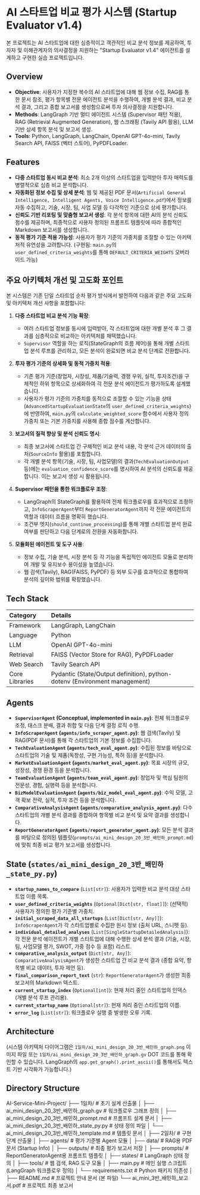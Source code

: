 # AI 스타트업 비교 평가 시스템 (Startup Evaluator v1.4)

본 프로젝트는 AI 스타트업에 대한 심층적이고 객관적인 비교 분석 정보를 제공하여, 투자자 및 이해관계자의 의사결정을 지원하는 "Startup Evaluator v1.4" 에이전트를 설계하고 구현한 실습 프로젝트입니다.

## Overview

-   **Objective**: 사용자가 지정한 복수의 AI 스타트업에 대해 웹 정보 수집, RAG를 통한 문서 참조, 평가 항목별 전문 에이전트 분석을 수행하여, 개별 분석 결과, 비교 분석 결과, 그리고 종합 보고서를 생성함으로써 투자 의사결정을 지원합니다.
-   **Methods**: LangGraph 기반 멀티 에이전트 시스템 (Supervisor 패턴 적용), RAG (Retrieval Augmented Generation), 웹 스크래핑 (Tavily API 활용), LLM 기반 상세 항목 분석 및 보고서 생성.
-   **Tools**: Python, LangGraph, LangChain, OpenAI GPT-4o-mini, Tavily Search API, FAISS (벡터 스토어), PyPDFLoader.

## Features

-   **다중 스타트업 동시 비교 분석**: 최소 2개 이상의 스타트업을 입력받아 투자 매력도를 병렬적으로 심층 비교 분석합니다.
-   **자동화된 정보 수집 및 상세 분석**: 웹 및 제공된 PDF 문서(`Artificial General Intelligence, Intelligent Agents, Voice Intelligence.pdf`)에서 정보를 자동 수집하고, 기술, 시장, 팀, 사업 모델 등 다각적인 기준으로 상세 평가합니다.
-   **신뢰도 기반 리포팅 및 맞춤형 보고서 생성**: 각 분석 항목에 대한 AI의 분석 신뢰도 점수를 제공하며, 최종적으로 사용자 정의된 프롬프트 템플릿에 따라 종합적인 Markdown 보고서를 생성합니다.
-   **동적 평가 기준 적용 가능성**: 사용자가 평가 기준의 가중치를 조절할 수 있는 아키텍처적 유연성을 고려합니다. (구현됨: `main.py`의 `user_defined_criteria_weights`를 통해 `DEFAULT_CRITERIA_WEIGHTS` 오버라이드 가능)

## 주요 아키텍처 개선 및 고도화 포인트

본 시스템은 기존 단일 스타트업 순차 평가 방식에서 발전하여 다음과 같은 주요 고도화 및 아키텍처 개선 사항을 포함합니다:

1.  **다중 스타트업 비교 분석 기능 확장**:
    * 여러 스타트업 정보를 동시에 입력받아, 각 스타트업에 대한 개별 분석 후 그 결과를 심층적으로 비교하는 아키텍처를 채택했습니다.
    * `Supervisor` 역할을 하는 로직(StateGraph의 흐름 제어)을 통해 개별 스타트업 분석 루프를 관리하고, 모든 분석이 완료되면 비교 분석 단계로 전환합니다.

2.  **투자 평가 기준의 상세화 및 동적 가중치 적용**:
    * 기존 평가 기준(창업자, 시장성, 제품/기술력, 경쟁 우위, 실적, 투자조건)을 구체적인 하위 항목으로 상세화하여 각 전문 분석 에이전트가 평가하도록 설계했습니다.
    * 사용자가 평가 기준의 가중치를 동적으로 조절할 수 있는 기능을 상태(`AdvancedStartupEvaluationState`의 `user_defined_criteria_weights`)에 반영하여, `main.py`의 `calculate_weighted_score` 함수에서 사용자 정의 가중치 또는 기본 가중치를 사용해 종합 점수를 계산합니다.

3.  **보고서의 질적 향상 및 분석 신뢰도 명시**:
    * 최종 보고서에 스타트업 간 구체적인 비교 분석 내용, 각 분석 근거 데이터의 출처(`SourceInfo` 활용)를 포함합니다.
    * 각 개별 분석 항목(기술, 시장, 팀, 사업모델)의 결과(`TechEvaluationOutput` 등)에는 `evaluation_confidence_score`를 명시하여 AI 분석의 신뢰도를 제공합니다. 이는 보고서 생성 시 활용됩니다.

4.  **Supervisor 패턴을 통한 워크플로우 조정**:
    * LangGraph의 StateGraph를 활용하여 전체 워크플로우를 효과적으로 조정하고, `InfoScraperAgent`부터 `ReportGeneratorAgent`까지 각 전문 에이전트의 역할과 데이터 흐름을 명확히 했습니다.
    * 조건부 엣지(`should_continue_processing`)를 통해 개별 스타트업 분석 완료 여부를 판단하고 다음 단계로의 전환을 자동화합니다.

5.  **모듈화된 에이전트 및 도구 사용**:
    * 정보 수집, 기술 분석, 시장 분석 등 각 기능을 독립적인 에이전트 모듈로 분리하여 개발 및 유지보수 용이성을 높였습니다.
    * 웹 검색(Tavily), RAG(FAISS, PyPDF) 등 외부 도구를 효과적으로 통합하여 분석의 깊이와 범위를 확장했습니다.

## Tech Stack

| Category        | Details                                                                 |
| :-------------- | :---------------------------------------------------------------------- |
| Framework       | LangGraph, LangChain                                                    |
| Language        | Python                                                                  |
| LLM             | OpenAI GPT-4o-mini                                                      |
| Retrieval       | FAISS (Vector Store for RAG), PyPDFLoader                               |
| Web Search      | Tavily Search API                                                       |
| Core Libraries  | Pydantic (State/Output definition), python-dotenv (Environment management) |

## Agents

-   **`SupervisorAgent` (Conceptual, implemented in `main.py`)**: 전체 워크플로우 조정, 태스크 분배, 결과 취합 및 다음 단계 결정 로직 수행.
-   **`InfoScraperAgent` (`agents/info_scraper_agent.py`)**: 웹 검색(Tavily) 및 RAG(PDF 문서)를 통해 각 스타트업의 기본 정보를 수집합니다.
-   **`TechEvaluationAgent` (`agents/tech_eval_agent.py`)**: 수집된 정보를 바탕으로 스타트업의 기술 및 제품(독창성, 구현 가능성, 특허 등)을 분석합니다.
-   **`MarketEvaluationAgent` (`agents/market_eval_agent.py`)**: 목표 시장의 규모, 성장성, 경쟁 환경 등을 분석합니다.
-   **`TeamEvaluationAgent` (`agents/team_eval_agent.py`)**: 창업자 및 핵심 팀원의 전문성, 경험, 실행력 등을 분석합니다.
-   **`BizModelEvaluationAgent` (`agents/biz_model_eval_agent.py`)**: 수익 모델, 고객 확보 전략, 실적, 투자 조건 등을 분석합니다.
-   **`ComparativeAnalysisAgent` (`agents/comparative_analysis_agent.py`)**: 다수 스타트업의 개별 분석 결과를 종합하여 항목별 비교 분석 및 요약 결과를 생성합니다.
-   **`ReportGeneratorAgent` (`agents/report_generator_agent.py`)**: 모든 분석 결과를 바탕으로 정의된 템플릿(`prompts/ai_mini_design_20_3반_배민하_prompt.md`)에 맞춰 최종 비교 평가 보고서를 생성합니다.

## State (`states/ai_mini_design_20_3반_배민하_state_py.py`)

-   **`startup_names_to_compare`** (`List[str]`): 사용자가 입력한 비교 분석 대상 스타트업 이름 목록.
-   **`user_defined_criteria_weights`** (`Optional[Dict[str, float]]`): (선택적) 사용자가 정의한 평가 기준별 가중치.
-   **`initial_scraped_data_all_startups`** (`List[Dict[str, Any]]`): `InfoScraperAgent`가 각 스타트업별로 수집한 원시 정보 (출처 URL, 스니펫 등).
-   **`individual_detailed_analyses`** (`List[SingleStartupDetailedAnalysis]`): 각 전문 분석 에이전트가 개별 스타트업에 대해 수행한 상세 분석 결과 (기술, 시장, 팀, 사업모델 평가, SWOT, 가중 점수 등 포함) 리스트.
-   **`comparative_analysis_output`** (`Dict[str, Any]`): `ComparativeAnalysisAgent`가 생성한 스타트업 간 비교 분석 결과 (종합 요약, 항목별 비교 데이터, 투자 제언 등).
-   **`final_comparison_report_text`** (`str`): `ReportGeneratorAgent`가 생성한 최종 보고서의 Markdown 텍스트.
-   **`current_startup_index`** (`Optional[int]`): 현재 처리 중인 스타트업의 인덱스 (개별 분석 루프 관리용).
-   **`current_startup_name`** (`Optional[str]`): 현재 처리 중인 스타트업의 이름.
-   **`error_log`** (`List[str]`): 워크플로우 실행 중 발생한 오류 기록.

## Architecture

(시스템 아키텍처 다이어그램은 `1일차/ai_mini_design_20_3반_배민하_graph.png` 이미지 파일 또는 `1일차/ai_mini_design_20_3반_배민하_graph.gv` DOT 코드를 통해 확인할 수 있습니다. LangGraph의 `app.get_graph().print_ascii()`를 통해서도 텍스트 기반 시각화가 가능합니다.)

## Directory Structure
AI-Service-Mini-Project/
├── 1일차/                     # 초기 설계 산출물
│   ├── ai_mini_design_20_3반_배민하_graph.gv      # 워크플로우 그래프 정의
│   ├── ai_mini_design_20_3반_배민하_prompt.md     # 프롬프트 설계 문서
│   ├── ai_mini_design_20_3반_배민하_state_py.py   # 상태 정의 파일
│   └── ai_mini_design_20_3반_배민하_template.md   # 템플릿 문서
│
├── 2일차/                     # 구현 단계 산출물
│   ├── agents/               # 평가 기준별 Agent 모듈
│   ├── data/                 # RAG용 PDF 문서 (Startup Info)
│   ├── outputs/              # 최종 평가 보고서 저장
│   ├── prompts/              # ReportGeneratorAgent용 프롬프트 템플릿
│   ├── states/               # LangGraph 상태 정의
│   ├── tools/                # 웹 검색, RAG 도구 모듈
│   ├── main.py               # 메인 실행 스크립트 (LangGraph 워크플로우 정의)
│   └── requirements.txt      # Python 패키지 의존성
│
├── README.md                 # 프로젝트 안내 문서 (본 파일)
└── ai_mini_3반_배민하_보고서.pdf  # 프로젝트 최종 보고서

